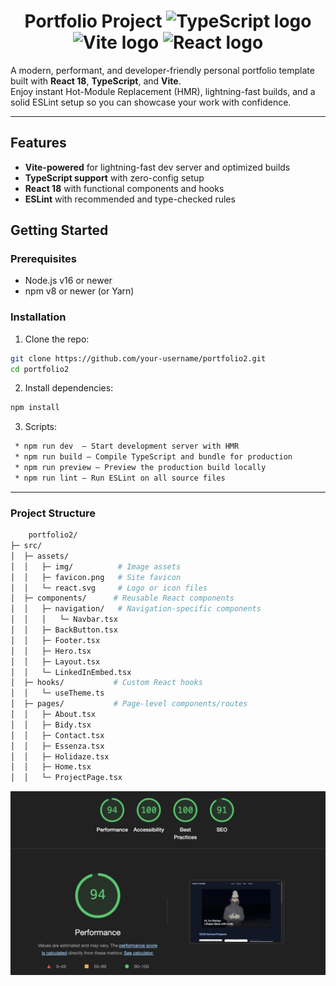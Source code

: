 <h1 align="center">
  Portfolio Project
  <img src="https://cdn.jsdelivr.net/gh/devicons/devicon@latest/icons/typescript/typescript-original.svg" alt="TypeScript logo" height="28" />
  <img src="https://cdn.jsdelivr.net/gh/devicons/devicon@latest/icons/vite/vite-original.svg" alt="Vite logo" height="28" />
  <img src="https://cdn.jsdelivr.net/gh/devicons/devicon@latest/icons/react/react-original.svg" alt="React logo" height="28" />
</h1>

A modern, performant, and developer-friendly personal portfolio template built with **React 18**, **TypeScript**, and **Vite**.  
Enjoy instant Hot-Module Replacement (HMR), lightning-fast builds, and a solid ESLint setup so you can showcase your work with confidence.

---



##  Features

- **Vite-powered** for lightning-fast dev server and optimized builds  
- **TypeScript support** with zero-config setup  
- **React 18** with functional components and hooks  
- **ESLint** with recommended and type-checked rules  
  


##  Getting Started

### Prerequisites

- Node.js v16 or newer  
- npm v8 or newer (or Yarn)  

### Installation

1. Clone the repo:  
```bash
git clone https://github.com/your-username/portfolio2.git
cd portfolio2
```

2. Install dependencies:
```bash 
npm install
```

3. Scripts:
```bash
 * npm run dev  — Start development server with HMR
 * npm run build — Compile TypeScript and bundle for production
 * npm run preview — Preview the production build locally
 * npm run lint — Run ESLint on all source files   
  ```

---

###  Project Structure

```bash
    portfolio2/
├─ src/
│  ├─ assets/
│  │   ├─ img/          # Image assets
│  │   ├─ favicon.png   # Site favicon
│  │   └─ react.svg     # Logo or icon files
│  ├─ components/      # Reusable React components
│  │   ├─ navigation/   # Navigation-specific components
│  │   │   └─ Navbar.tsx
│  │   ├─ BackButton.tsx
│  │   ├─ Footer.tsx
│  │   ├─ Hero.tsx
│  │   ├─ Layout.tsx
│  │   └─ LinkedInEmbed.tsx
│  ├─ hooks/           # Custom React hooks
│  │   └─ useTheme.ts
│  ├─ pages/           # Page-level components/routes
│  │   ├─ About.tsx
│  │   ├─ Bidy.tsx
│  │   ├─ Contact.tsx
│  │   ├─ Essenza.tsx
│  │   ├─ Holidaze.tsx
│  │   ├─ Home.tsx
│  │   └─ ProjectPage.tsx

  ```

  ![Live preview of the portfolio site](src/assets/LR.png)
  